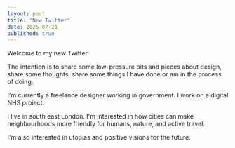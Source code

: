 ```yaml
---
layout: post
title: "New Twitter"
date: 2025-07-21
published: true
---
```


Welcome to my new Twitter. 

The intention is to share some low-pressure bits and pieces about design, share some thoughts, share some things I have done or am in the process of doing.

I'm currently a freelance designer working in government. I work on a digital NHS proiect. 

I live in south east London. I'm interested in how cities can make neighbourhoods more friendly for humans, nature, and active travel.

I'm also interested in utopias and positive visions for the future.